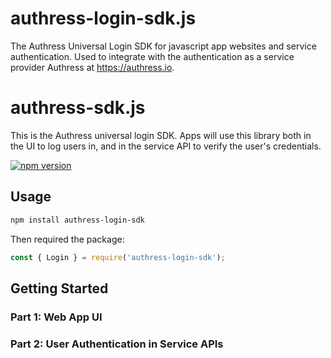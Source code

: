# authress-login-sdk.js
The Authress Universal Login SDK for javascript app websites and service authentication. Used to integrate with the authentication as a service provider Authress at https://authress.io.

# authress-sdk.js
This is the Authress universal login SDK. Apps will use this library both in the UI to log users in, and in the service API to verify the user's credentials.

[![npm version](https://badge.fury.io/js/authress-login-sdk.svg)](https://badge.fury.io/js/authress-login-sdk)


## Usage

```sh
npm install authress-login-sdk
```

Then required the package:
```js
const { Login } = require('authress-login-sdk');
```

## Getting Started

### Part 1: Web App UI

### Part 2: User Authentication in Service APIs
